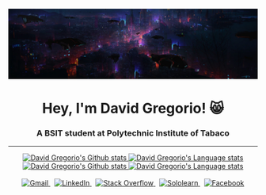 <!-- 07/27/2022 -->

![MasterHead](https://raw.githubusercontent.com/davidgregorio16/davidgregorio16/main/icons/banner.png)
<h1 align="center">Hey, I'm David Gregorio! 😸</h1>
<h3 align="center">A BSIT student at Polytechnic Institute of Tabaco</h3>

<hr>

<!-- Light Mode -->
<div align="center"> 
<a href="https://github.com/anuraghazra/github-readme-stats#gh-light-mode-only">
<img height=185 src="https://github-readme-stats.vercel.app/api?username=davidgregorio16&show_icons=true&count_private=true&line_height=28&hide_border=1&include_all_commits=true&card_width=450&role=OWNER,COLLABORATOR&theme=graywhite&exclude_repo=github-readme-stats&bg_color=00000000#gh-light-mode-only" alt="David Gregorio's Github stats" />
</a>
<a href="https://github.com/anuraghazra/github-readme-stats#gh-light-mode-only">
<img height=115 src="https://github-readme-stats.vercel.app/api/top-langs/?username=davidgregorio16&layout=compact&langs_count=10&hide_border=1&role=OWNER,COLLABORATOR&theme=graywhite&bg_color=00000000#gh-light-mode-only" alt="David Gregorio's Language stats" />
</a>
</div>
<!-- Dark Mode -->
<div align="center">
<a href="https://github.com/anuraghazra/github-readme-stats#gh-dark-mode-only">
<img height=185 src="https://github-readme-stats.vercel.app/api?username=davidgregorio16&show_icons=true&count_private=true&line_height=28&hide_border=1&include_all_commits=true&card_width=450&role=OWNER,COLLABORATOR&exclude_repo=github-readme-stats&theme=react&bg_color=00000000#gh-dark-mode-only" alt="David Gregorio's Github stats" />
</a>
<a href="https://github.com/anuraghazra/github-readme-stats#gh-dark-mode-only">
<img height=115 src="https://github-readme-stats.vercel.app/api/top-langs/?username=davidgregorio16&langs_count=10&hide_border=1&role=OWNER,COLLABORATOR&theme=react&bg_color=00000000#gh-dark-mode-only" alt="David Gregorio's Language stats" />
</a>
</div>

<br/>

<!-- Gmail button 1 -->
<div align="center">
<a href="mailto:dcgregorio16@gmail.com?subject=subject&message=message">
<img src="https://img.shields.io/badge/Gmail-D14836?style=for-the-badge&logo=gmail&logoColor=white" alt="Gmail" >
</a>
&nbsp;
<!-- LinkedIn button 2 -->
<a href="https://linkedin.com/in/duskk">
<img src="https://img.shields.io/badge/LinkedIn-0077B5?style=for-the-badge&logo=linkedin&logoColor=white" alt="LinkedIn" >
</a>
&nbsp;
<!-- Stack Overflow button 3 -->
<a href="https://stackoverflow.com/users/19586345">
<img src="https://img.shields.io/badge/Stack_Overflow-FE7A16?style=for-the-badge&logo=stack-overflow&logoColor=white" alt="Stack Overflow" >
</a>
&nbsp;
<!-- Sololearn button 4 -->
<a href="https://www.sololearn.com/profile/26203056">
<img src="https://img.shields.io/badge/-Sololearn-3a464b?style=for-the-badge&logo=Sololearn&logoColor=white" alt="Sololearn" >
</a>
&nbsp;
<!-- Facebook button 5 -->
<a href="https://facebook.com/duskk16">
<img src="https://img.shields.io/badge/Facebook-1877F2?style=for-the-badge&logo=facebook&logoColor=white" alt="Facebook">
</a>
</div>
